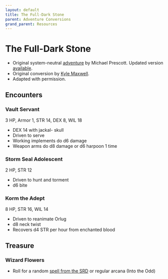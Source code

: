 ```yaml
---
layout: default
title: The Full-Dark Stone
parent: Adventure Conversions
grand_parent: Resources
---
```


# The Full-Dark Stone

- Original system-neutral [adventure](https://blog.trilemma.com/2015/09/the-full-dark-stone.html) by Michael Prescott. Updated version [available](https://www.drivethrurpg.com/product/286792/Trilemma-Adventures-Compendium-Volume-I).
- Original conversion by [Kyle Maxwell](https://technoskald.itch.io/twcb).  
- Adapted with permission.

## Encounters

### Vault Servant
3 HP, Armor 1, STR 14, DEX 8, WIL 18
- DEX 14 with jackal- skull
- Driven to serve
- Working implements do d6 damage
- Weapon arms do d8 damage or d6 harpoon 1 time

### Storm Seal Adolescent
2 HP, STR 12
- Driven to hunt and torment
- d6 bite

### Korm the Adept
8 HP, STR 16, WIL 14
- Driven to reanimate Orlug
- d8 neck twist
- Recovers d4 STR per hour from enchanted blood

## Treasure
### Wizard Flowers
- Roll for a random [spell from the SRD](/cairn-srd#100-spells) or regular arcana (Into the Odd)
